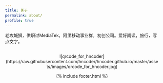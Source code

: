 ```yaml
---
title: 关于
permalink: about/
profile: true
---
```

老攻城狮，供职过MediaTek，阿里移动事业群，初创公司。爱好阅读，旅行，写点文字。
<br><br>
<div align=center>
![qrcode_for_hncoder](https://raw.githubusercontent.com/hncoder/hncoder.github.io/master/assets/images/qrcode_for_hncoder.jpg)

{% include footer.html %}
